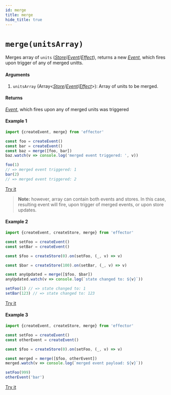 ```yaml
---
id: merge
title: merge
hide_title: true
---
```


# `merge(unitsArray)`

Merges array of `units` ([_Store_](Store.md)/[_Event_](Event.md)/[_Effect_](Effect.md)), returns a new [_Event_](Event.md), which fires upon trigger of any of merged unitts.

#### Arguments

1. `unitsArray` (Array<[_Store_](Store.md)/[_Event_](Event.md)/[_Effect_](Effect.md)>): Array of units to be merged.

#### Returns

[_Event_](Event.md), which fires upon any of merged units was triggered

#### Example 1

```js try
import {createEvent, merge} from 'effector'

const foo = createEvent()
const bar = createEvent()
const baz = merge([foo, bar])
baz.watch(v => console.log('merged event triggered: ', v))

foo(1)
// => merged event triggered: 1
bar(2)
// => merged event triggered: 2
```

[Try it](https://share.effector.dev/WxUgr6dZ)

> **Note:** however, array can contain both events and stores. In this case, resulting event will fire, upon trigger of merged events, or upon store updates.

#### Example 2

```js try
import {createEvent, createStore, merge} from 'effector'

const setFoo = createEvent()
const setBar = createEvent()

const $foo = createStore(0).on(setFoo, (_, v) => v)

const $bar = createStore(100).on(setBar, (_, v) => v)

const anyUpdated = merge([$foo, $bar])
anyUpdated.watch(v => console.log(`state changed to: ${v}`))

setFoo(1) // => state changed to: 1
setBar(123) // => state changed to: 123
```

[Try it](https://share.effector.dev/Rp9wuRvl)

#### Example 3

```js try
import {createEvent, createStore, merge} from 'effector'

const setFoo = createEvent()
const otherEvent = createEvent()

const $foo = createStore(0).on(setFoo, (_, v) => v)

const merged = merge([$foo, otherEvent])
merged.watch(v => console.log(`merged event payload: ${v}`))

setFoo(999)
otherEvent('bar')
```

[Try it](https://share.effector.dev/Rp9wuRvl)

